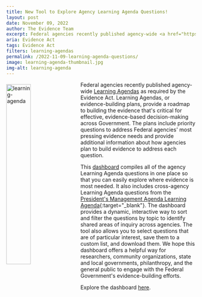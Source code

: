 ```yaml
---
title: New Tool to Explore Agency Learning Agenda Questions!
layout: post
date: November 09, 2022
author: The Evidence Team
excerpt: Federal agencies recently published agency-wide <a href="https://www.evaluation.gov/evidence-plans/learning-agenda/">Learning Agendas</a> as required by the Evidence Act. Learning Agendas, or evidence-building plans, provide a roadmap to building the evidence that's critical for effective, evidence-based decision-making across Government.
aria: Evidence Act
tags: Evidence Act
filters: learning-agendas
permalink: /2022-11-09-learning-agenda-questions/
image: learning-agenda-thumbnail.jpg
img-alt: learning-agenda
---
```


<img src="{{site.baseurl}}/assets/images/blog/learning-agenda.jpg" alt="learning-agenda" style="float:left; width:36%; height:35%; margin-right:1rem; margin-top:0.4rem">

Federal agencies recently published agency-wide [Learning Agendas]({{site.baseurl}}/evidence-plans/learning-agenda/) as required by the Evidence Act. Learning Agendas, or evidence-building plans, provide a roadmap to building the evidence that's critical for effective, evidence-based decision-making across Government. The plans include priority questions to address Federal agencies' most pressing evidence needs and provide additional information about how agencies plan to build evidence to address each question.

This [dashboard]({{site.baseurl}}/learning-agenda-questions-dashboard/) compiles all of the agency Learning Agenda questions in one place so that you can easily explore where evidence is most needed. It also includes cross-agency Learning Agenda questions from the [President's Management Agenda Learning Agenda](https://www.performance.gov/pma/learning-agenda/){:target="_blank"}. The dashboard provides a dynamic, interactive way to sort and filter the questions by topic to identify shared areas of inquiry across agencies. The tool also allows you to select questions that are of particular interest, save them to a custom list, and download them.  We hope this dashboard offers a helpful way for researchers, community organizations, state and local governments, philanthropy, and the general public to engage with the Federal Government's evidence-building efforts. 

Explore the dashboard [here]({{site.baseurl}}/learning-agenda-questions-dashboard/).
